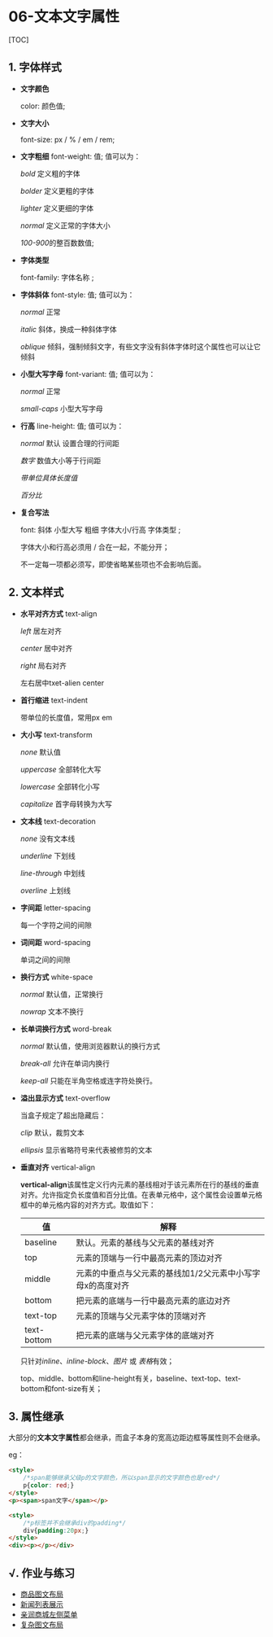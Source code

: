 # 06-文本文字属性
[TOC]

## 1. 字体样式

- **文字颜色**

  color: 颜色值;

- **文字大小**

  font-size: px / % / em / rem;

- **文字粗细**    font-weight: 值;    值可以为：

  *bold* 定义粗的字体

  *bolder* 定义更粗的字体

  *lighter* 定义更细的字体

  *normal* 定义正常的字体大小

  *100-900*的整百数数值;

- **字体类型**

  font-family: 字体名称 ;

- **字体斜体**    font-style: 值;   值可以为：

  *normal* 正常

  *italic* 斜体，换成一种斜体字体

  *oblique* 倾斜，强制倾斜文字，有些文字没有斜体字体时这个属性也可以让它倾斜

- **小型大写字母**    font-variant: 值;   值可以为：

  *normal* 正常

  *small-caps* 小型大写字母

- **行高**     line-height: 值;  值可以为：

  *normal* 默认 设置合理的行间距

  *数字*  数值大小等于行间距

  *带单位具体长度值*

  *百分比*

- **复合写法**

  font: 斜体 小型大写 粗细 字体大小/行高 字体类型 ;

  字体大小和行高必须用 / 合在一起，不能分开；

  不一定每一项都必须写，即使省略某些项也不会影响后面。

## 2. 文本样式 

- **水平对齐方式**   text-align

  *left* 居左对齐

  *center* 居中对齐

  *right* 局右对齐

  左右居中txet-alien center

- **首行缩进**    text-indent

  带单位的长度值，常用px em

- **大小写**   text-transform

  *none* 默认值

  *uppercase* 全部转化大写

  *lowercase* 全部转化小写

  *capitalize* 首字母转换为大写

- **文本线**   text-decoration

  *none* 没有文本线

  *underline* 下划线

  *line-through* 中划线

  *overline* 上划线

- **字间距**   letter-spacing

  每一个字符之间的间隙

- **词间距**   word-spacing

  单词之间的间隙

- **换行方式**   white-space

  *normal* 默认值，正常换行

  *nowrap* 文本不换行

- **长单词换行方式**   word-break

  *normal* 默认值，使用浏览器默认的换行方式

  *break-all* 允许在单词内换行

  *keep-all* 只能在半角空格或连字符处换行。

- **溢出显示方式**   text-overflow

  当盒子规定了超出隐藏后：

  *clip* 默认，裁剪文本

  *ellipsis* 显示省略符号来代表被修剪的文本
  
- **垂直对齐** vertical-align

  **vertical-align**该属性定义行内元素的基线相对于该元素所在行的基线的垂直对齐。允许指定负长度值和百分比值。在表单元格中，这个属性会设置单元格框中的单元格内容的对齐方式。取值如下：

  | 值          | 解释                                                       |
  | ----------- | ---------------------------------------------------------- |
  | baseline    | 默认。元素的基线与父元素的基线对齐                         |
  | top         | 元素的顶端与一行中最高元素的顶边对齐                       |
  | middle      | 元素的中垂点与父元素的基线加1/2父元素中小写字母x的高度对齐 |
  | bottom      | 把元素的底端与一行中最高元素的底边对齐                     |
  | text-top    | 元素的顶端与父元素字体的顶端对齐                           |
  | text-bottom | 把元素的底端与父元素字体的底端对齐                         |

  只针对*inline*、*inline-block*、*图片* 或 *表格*有效；

  top、middle、bottom和line-height有关，baseline、text-top、text-bottom和font-size有关；

## 3. 属性继承

大部分的**文本文字属性**都会继承，而盒子本身的宽高边距边框等属性则不会继承。

eg：

```html
<style>
    /*span能够继承父级p的文字颜色，所以span显示的文字颜色也是red*/
    p{color: red;}
</style>
<p><span>span文字</span></p>
```

```html
<style>
    /*p标签并不会继承div的padding*/
    div{padding:20px;}
</style>
<div><p></p></div>
```

## √. 作业与练习

- [商品图文布局](http://static.zzhitong.com/lesson-files/html/code/6-1.html)
- [新闻列表展示](http://static.zzhitong.com/lesson-files/html/code/6-2.html)
- [亲润商城左侧菜单](http://static.zzhitong.com/lesson-files/html/code/6-3.html)
- [复杂图文布局](http://static.zzhitong.com/lesson-files/html/code/6-4.html)

